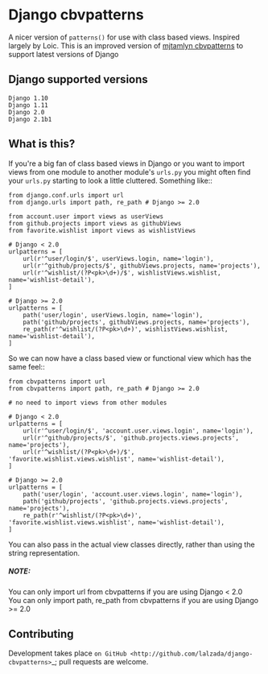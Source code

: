 Django cbvpatterns
==================

A nicer version of `patterns()` for use with class based views. Inspired
largely by Loic. This is an improved version of [mjtamlyn cbvpatterns](https://github.com/mjtamlyn/django-cbvpatterns) to support latest versions of Django

Django supported versions
-------------
    Django 1.10
    Django 1.11
    Django 2.0
    Django 2.1b1

What is this?
-------------

If you're a big fan of class based views in Django or you want to import views from one module
to another module's `urls.py` you might often find your `urls.py` starting to look a little cluttered. Something like::

    from django.conf.urls import url
    from django.urls import path, re_path # Django >= 2.0

    from account.user import views as userViews
    from github.projects import views as githubViews
    from favorite.wishlist import views as wishlistViews

    # Django < 2.0
    urlpatterns = [
        url(r'^user/login/$', userViews.login, name='login'),
        url(r'^github/projects/$', githubViews.projects, name='projects'),
        url(r'^wishlist/(?P<pk>\d+)/$', wishlistViews.wishlist, name='wishlist-detail'),
    ]

    # Django >= 2.0
    urlpatterns = [
        path('user/login', userViews.login, name='login'),
        path('github/projects', githubViews.projects, name='projects'),
        re_path(r'^wishlist/(?P<pk>\d+)', wishlistViews.wishlist, name='wishlist-detail'),
    ]

So we can now have a class based view or functional view which has the same feel::

    from cbvpatterns import url
    from cbvpatterns import path, re_path # Django >= 2.0

    # no need to import views from other modules

    # Django < 2.0
    urlpatterns = [
        url(r'^user/login/$', 'account.user.views.login', name='login'),
        url(r'^github/projects/$', 'github.projects.views.projects', name='projects'),
        url(r'^wishlist/(?P<pk>\d+)/$', 'favorite.wishlist.views.wishlist', name='wishlist-detail'),
    ]

    # Django >= 2.0
    urlpatterns = [
        path('user/login', 'account.user.views.login', name='login'),
        path('github/projects', 'github.projects.views.projects', name='projects'),
        re_path(r'^wishlist/(?P<pk>\d+)', 'favorite.wishlist.views.wishlist', name='wishlist-detail'),
    ]

You can also pass in the actual view classes directly, rather than using the
string representation.

##### NOTE:
You can only import url from cbvpatterns if you are using Django < 2.0 <br/>
You can only import path, re_path from cbvpatterns if you are using Django >= 2.0

Contributing
------------

Development takes place
`on GitHub <http://github.com/lalzada/django-cbvpatterns>`_; pull requests are
welcome.
